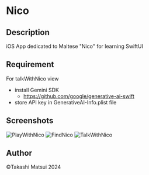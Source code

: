 Nico
======

## Description
iOS App dedicated to Maltese "Nico" for learning SwiftUI

## Requirement

For talkWithNico view
- install Gemini SDK
  - https://github.com/google/generative-ai-swift
- store API key in GenerativeAI-Info.plist file

## Screenshots

![PlayWithNico](https://github.com/user-attachments/assets/454d797e-87d8-413e-b29c-9c7a200a7f83)
![FindNico](https://github.com/user-attachments/assets/b38355fd-1b15-43b8-bdfe-f6200aa5f9d0)
![TalkWithNico](https://github.com/user-attachments/assets/8cc84ce3-38a4-4cd2-803b-02f45b6030c3)


## Author
©️Takashi Matsui 2024
